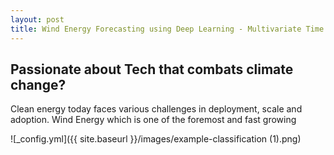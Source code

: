 ```yaml
---
layout: post
title: Wind Energy Forecasting using Deep Learning - Multivariate Time Series Forecasting
---
```

<style>

.my-class{
   text-align: justify;
}

</style>

## Passionate about Tech that combats climate change?
Clean energy today faces various challenges in deployment, scale and adoption. Wind Energy which is one of the foremost and fast growing 

![_config.yml]({{ site.baseurl }}/images/example-classification (1).png)
